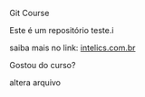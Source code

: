 Git Course

Este é um repositório teste.i

saiba mais no link: [intelics.com.br](http://www.intelics.com.br)

Gostou do curso?

altera arquivo
